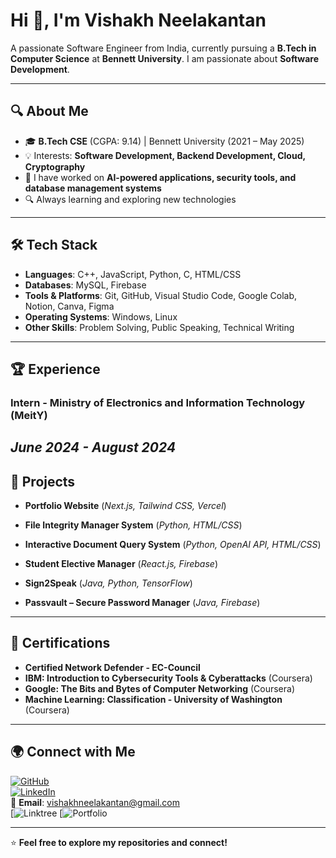 # Hi 👋, I'm Vishakh Neelakantan  

A passionate Software Engineer from India, currently pursuing a **B.Tech in Computer Science** at **Bennett University**. I am passionate about **Software Development**.  

---

## 🔍 About Me  

- 🎓 **B.Tech CSE** (CGPA: 9.14) | Bennett University (2021 – May 2025)  
- 💡 Interests: **Software Development, Backend Development, Cloud, Cryptography**  
- 🚀 I have worked on **AI-powered applications, security tools, and database management systems**  
- 🔍 Always learning and exploring new technologies  

---

## 🛠️ Tech Stack  

- **Languages**: C++, JavaScript, Python, C, HTML/CSS  
- **Databases**: MySQL, Firebase  
- **Tools & Platforms**: Git, GitHub, Visual Studio Code, Google Colab, Notion, Canva, Figma  
- **Operating Systems**: Windows, Linux  
- **Other Skills**: Problem Solving, Public Speaking, Technical Writing  

---

## 🏆 Experience  

### **Intern - Ministry of Electronics and Information Technology (MeitY)**  
*June 2024 - August 2024*  
---

## 🚀 Projects  

- **Portfolio Website** (*Next.js, Tailwind CSS, Vercel*)

- **File Integrity Manager System** (*Python, HTML/CSS*)    

- **Interactive Document Query System** (*Python, OpenAI API, HTML/CSS*)   

- **Student Elective Manager** (*React.js, Firebase*)    

- **Sign2Speak** (*Java, Python, TensorFlow*)   

- **Passvault – Secure Password Manager** (*Java, Firebase*)   

---

## 📜 Certifications  

- **Certified Network Defender - EC-Council**  
- **IBM: Introduction to Cybersecurity Tools & Cyberattacks** (Coursera)  
- **Google: The Bits and Bytes of Computer Networking** (Coursera)  
- **Machine Learning: Classification - University of Washington** (Coursera)  

---

## 🌍 Connect with Me  

[![GitHub](https://img.shields.io/badge/GitHub-100000?style=for-the-badge&logo=github)](https://github.com/Vishakh-Neelakantan)  
[![LinkedIn](https://img.shields.io/badge/LinkedIn-0077B5?style=for-the-badge&logo=linkedin)](https://www.linkedin.com/in/vishakh-neelakantan/)  
📧 **Email**: [vishakhneelakantan@gmail.com](mailto:vishakhneelakantan@gmail.com)  
[![Linktree](https://linktr.ee/nvishakh)
[![Portfolio](https://vishakhn.vercel.app/)

---

⭐ **Feel free to explore my repositories and connect!**  
